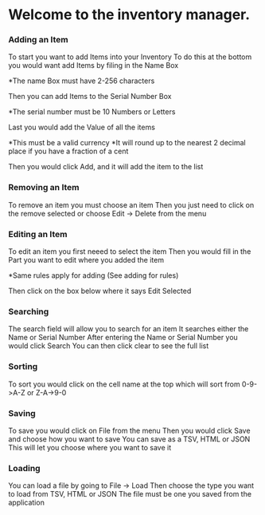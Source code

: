 # Welcome to the inventory manager.

### Adding an Item
To start you want to add Items into your Inventory
To do this at the bottom you would want add Items by filing in the Name Box

*The name Box must have 2-256 characters

Then you can add Items to the Serial Number Box

*The serial number must be 10 Numbers or Letters

Last you would add the Value of all the items

*This must be a valid currency
*It will round up to the nearest 2 decimal place if you have a fraction of a cent

Then you would click Add, and it will add the item to the list

### Removing an Item
To remove an item you must choose an item
Then you just need to click on the remove selected or choose Edit -> Delete from the menu

### Editing an Item
To edit an item you first neeed to select the item
Then you would fill in the Part you want to edit where you added the item

*Same rules apply for adding (See adding for rules)

Then click on the box below where it says Edit Selected 

### Searching
The search field will allow you to search for an item
It searches either the Name or Serial Number
After entering the Name or Serial Number you would click Search
You can then click clear to see the full list

### Sorting
To sort you would click on the cell name at the top which will sort from 0-9->A-Z or Z-A->9-0

### Saving
To save you would click on File from the menu
Then you would click Save and choose how you want to save
You can save as a TSV, HTML or JSON
This will let you choose where you want to save it

### Loading
You can load a file by going to File -> Load
Then choose the type you want to load from TSV, HTML or JSON
The file must be one you saved from the application
